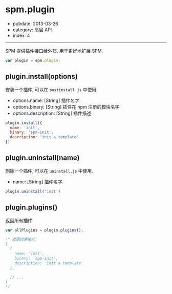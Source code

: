 # spm.plugin

- pubdate: 2013-03-26
- category: 高层 API
- index: 4

-----------

SPM 提供插件接口给外部, 用于更好地扩展 SPM.

```js
var plugin = spm.plugin;
```

## plugin.install(options)

安装一个插件, 可以在 `postinstall.js` 中使用.

- options.name: [String] 插件名字
- options.binary: [String] 插件在 npm 注册的模块名字
- options.description: [String] 插件描述

```js
plugin.install({
  name: 'init',
  binary: 'spm-init',
  description: 'init a template'
})
```

## plugin.uninstall(name)

删除一个插件, 可以在 `uninstall.js` 中使用.

- name: [String] 插件名字.

```js
plugin.uninstall('init')
```

## plugin.plugins()

返回所有插件

```js
var allPlugins = plugin.plugins();

/* 返回结果格式:
[
  {
    name: 'init',
    binary: 'spm-init',
    description: 'init a template'
  },

  // ...
]
*/
```
